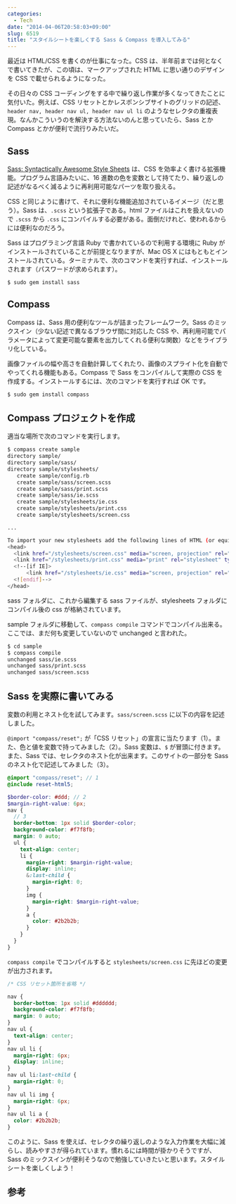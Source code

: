 ```yaml
---
categories:
  - Tech
date: "2014-04-06T20:58:03+09:00"
slug: 6519
title: "スタイルシートを楽しくする Sass & Compass を導入してみる"
---
```


最近は HTML/CSS を書くのが仕事になった。CSS は、半年前までは何となくで書いてきたが、この頃は、マークアップされた HTML に思い通りのデザインを CSS で載せられるようになった。

その日々の CSS コーディングをする中で繰り返し作業が多くなってきたことに気付いた。例えば、CSS リセットとかレスポンシブサイトのグリッドの記述、`header nav, header nav ul, header nav ul li` のようなセレクタの重複表現。なんかこういうのを解決する方法ないのんと思っていたら、Sass とか Compass とかが便利で流行りみたいだ。

## Sass

[Sass: Syntactically Awesome Style Sheets](http://sass-lang.com/) は、CSS を効率よく書ける拡張機能。プログラム言語みたいに、16 進数の色を変数として持てたり、繰り返しの記述がなるべく減るように再利用可能なパーツを取り扱える。

CSS と同じように書けて、それに便利な機能追加されているイメージ（だと思う）。Sass は、`.scss` という拡張子である。html ファイルはこれを扱えないので `.scss` から `.css` にコンパイルする必要がある。面倒だけれど、使われるからには便利なのだろう。

Sass はプログラミング言語 Ruby で書かれているので利用する環境に Ruby がインストールされていることが前提となりますが、Mac OS X にはもともとインストールされている。ターミナルで、次のコマンドを実行すれば、インストールされます（パスワードが求められます）。

```bash
$ sudo gem install sass
```

## Compass

Compass は、Sass 用の便利なツールが詰まったフレームワーク。Sass のミックスイン（少ない記述で異なるブラウザ間に対応した CSS や、再利用可能でパラメータによって変更可能な要素を出力してくれる便利な関数）などをライブラリ化している。

画像ファイルの幅や高さを自動計算してくれたり、画像のスプライト化を自動でやってくれる機能もある。Compass で Sass をコンパイルして実際の CSS を作成する。インストールするには、次のコマンドを実行すれば OK です。

```bash
$ sudo gem install compass
```

## Compass プロジェクトを作成

適当な場所で次のコマンドを実行します。

```bash
$ compass create sample
directory sample/
directory sample/sass/
directory sample/stylesheets/
   create sample/config.rb
   create sample/sass/screen.scss
   create sample/sass/print.scss
   create sample/sass/ie.scss
   create sample/stylesheets/ie.css
   create sample/stylesheets/print.css
   create sample/stylesheets/screen.css

...

To import your new stylesheets add the following lines of HTML (or equivalent) to your webpage:
<head>
  <link href="/stylesheets/screen.css" media="screen, projection" rel="stylesheet" type="text/css" />
  <link href="/stylesheets/print.css" media="print" rel="stylesheet" type="text/css" />
  <!--[if IE]>
      <link href="/stylesheets/ie.css" media="screen, projection" rel="stylesheet" type="text/css" />
  <![endif]-->
</head>
```

sass フォルダに、これから編集する sass ファイルが、stylesheets フォルダにコンパイル後の css が格納されています。

sample フォルダに移動して、`compass compile` コマンドでコンパイル出来る。ここでは、まだ何も変更していないので unchanged と言われた。

```bash
$ cd sample
$ compass compile
unchanged sass/ie.scss
unchanged sass/print.scss
unchanged sass/screen.scss
```

## Sass を実際に書いてみる  

変数の利用とネスト化を試してみます。`sass/screen.scss` に以下の内容を記述しました。

`@import "compass/reset";` が「CSS リセット」の宣言に当たります（1）。また、色と値を変数で持ってみました（2）。Sass 変数は、`$` が冒頭に付きます。また、Sass では、セレクタのネスト化が出来ます。このサイトの一部分を Sass のネスト化で記述してみました（3）。

```scss
@import "compass/reset"; // 1
@include reset-html5;

$border-color: #ddd; // 2
$margin-right-value: 6px;
nav {
  // 3
  border-bottom: 1px solid $border-color;
  background-color: #f7f8fb;
  margin: 0 auto;
  ul {
    text-align: center;
    li {
      margin-right: $margin-right-value;
      display: inline;
      &:last-child {
        margin-right: 0;
      }
      img {
        margin-right: $margin-right-value;
      }
      a {
        color: #2b2b2b;
      }
    }
  }
}
```

`compass compile` でコンパイルすると `stylesheets/screen.css` に先ほどの変更が出力されます。

```css
/* CSS リセット箇所を省略 */

nav {
  border-bottom: 1px solid #dddddd;
  background-color: #f7f8fb;
  margin: 0 auto;
}
nav ul {
  text-align: center;
}
nav ul li {
  margin-right: 6px;
  display: inline;
}
nav ul li:last-child {
  margin-right: 0;
}
nav ul li img {
  margin-right: 6px;
}
nav ul li a {
  color: #2b2b2b;
}
```

このように、Sass を使えば、セレクタの繰り返しのような入力作業を大幅に減らし、読みやすさが得られています。慣れるには時間が掛かりそうですが、Sass のミックスインが便利そうなので勉強していきたいと思います。スタイルシートを楽しくしよう！

## 参考

<amazon id="4798132446" title="Sass&Compass徹底入門 CSSのベストプラクティスを効率よく実現するために (DESIGN & WEB TECHNOLOGY)" src="https://images-na.ssl-images-amazon.com/images/I/51aeeQBbfhL._SL160_.jpg">
